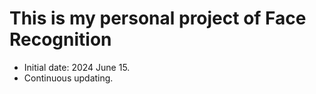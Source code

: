 # This is my personal project of Face Recognition

- Initial date: 2024 June 15.
- Continuous updating.